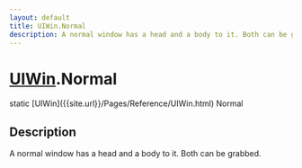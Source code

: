 ```yaml
---
layout: default
title: UIWin.Normal
description: A normal window has a head and a body to it. Both can be grabbed.
---
```

# [UIWin]({{site.url}}/Pages/Reference/UIWin.html).Normal

<div class='signature' markdown='1'>
static [UIWin]({{site.url}}/Pages/Reference/UIWin.html) Normal
</div>

## Description
A normal window has a head and a body to it. Both can be
grabbed.

